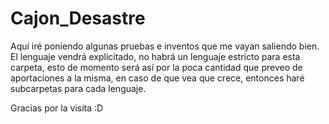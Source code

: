 Cajon_Desastre
==========

Aquí iré poniendo algunas pruebas e inventos que me vayan saliendo bien.
El lenguaje vendrá explicitado, no habrá un lenguaje estricto para esta carpeta, esto de momento será así por la poca cantidad que preveo de aportaciones a la misma, en caso de que vea que crece, entonces haré subcarpetas para cada lenguaje. 

Gracias por la visita :D
